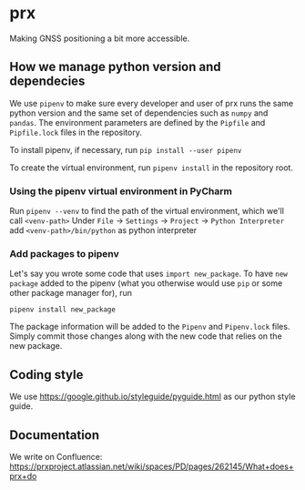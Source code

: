 # prx

Making GNSS positioning a bit more accessible.

## How we manage python version and dependecies
We use `pipenv` to make sure every developer and user of prx runs the same python version
and the same set of dependencies such as `numpy` and `pandas`.
The environment parameters are defined by the `Pipfile` and `Pipfile.lock` files 
in the repository. 

To install pipenv, if necessary, run `pip install --user pipenv`

To create the virtual environment, run
`pipenv install` in the repository root.

### Using the pipenv virtual environment in PyCharm
Run `pipenv --venv` to find the path of the virtual environment, which we'll call `<venv-path>`
Under `File` -> `Settings` -> `Project` -> `Python Interpreter` add `<venv-path>/bin/python` as python interpreter

### Add packages to pipenv
Let's say you wrote some code that uses `import new_package`. To have `new package` added to the pipenv (what you otherwise
 would use `pip` or some other package manager for), run

`pipenv install new_package`

The package information will be added to the `Pipenv` and `Pipenv.lock` files. Simply commit 
those changes along with the new code that relies on the new package.

## Coding style
We use https://google.github.io/styleguide/pyguide.html as our python style guide.

## Documentation

We write on Confluence:
https://prxproject.atlassian.net/wiki/spaces/PD/pages/262145/What+does+prx+do
